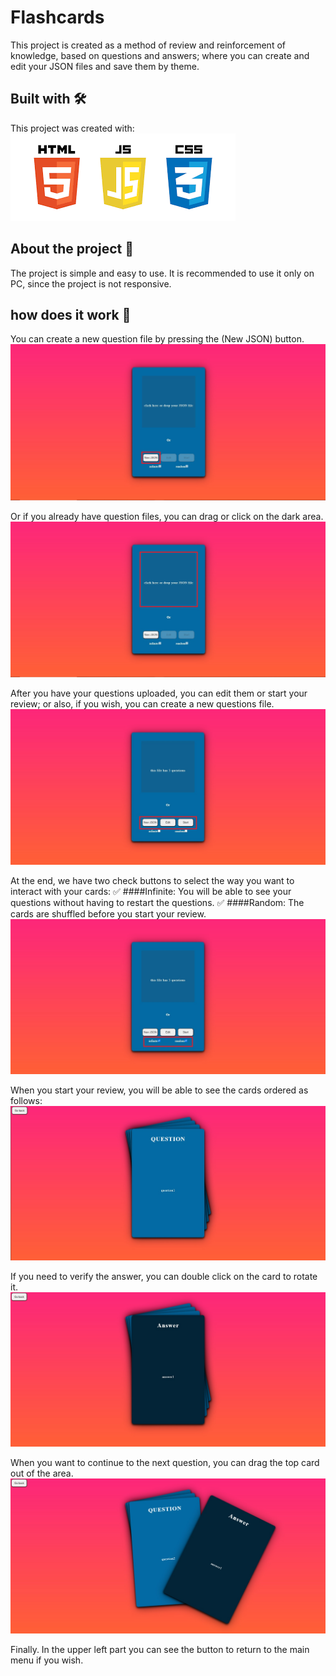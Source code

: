 # Flashcards

This project is created as a method of review and reinforcement of knowledge, based on questions and answers; where you can create and edit your JSON files and save them by theme.

## Built with 🛠️
This project was created with:
![](./screenshots/logos.png)

## About the project 📖
The project is simple and easy to use.
It is recommended to use it only on PC, since the project is not responsive.

## how does it work 🎴
You can create a new question file by pressing the (New JSON) button.
![](./screenshots/menu_empty(new%20JSON%20button).jpg)

Or if you already have question files, you can drag or click on the dark area.
![](./screenshots/menu_empty(file%20zone).jpg) 

After you have your questions uploaded, you can edit them or start your review; or also, if you wish, you can create a new questions file.
![](./screenshots/menu_with_questions_loaded(buttons).jpg)

At the end, we have two check buttons to select the way you want to interact with your cards:
✅ ####Infinite: You will be able to see your questions without having to restart the questions.
✅ ####Random: The cards are shuffled before you start your review.
![](./screenshots/menu_with_checks(checks).jpg)

When you start your review, you will be able to see the cards ordered as follows:
![](./screenshots/flashcards_started.jpg)

If you need to verify the answer, you can double click on the card to rotate it.
![](./screenshots/card_flipped.jpg)

When you want to continue to the next question, you can drag the top card out of the area.
![](./screenshots/card_dragged.jpg)

Finally. In the upper left part you can see the button to return to the main menu if you wish.